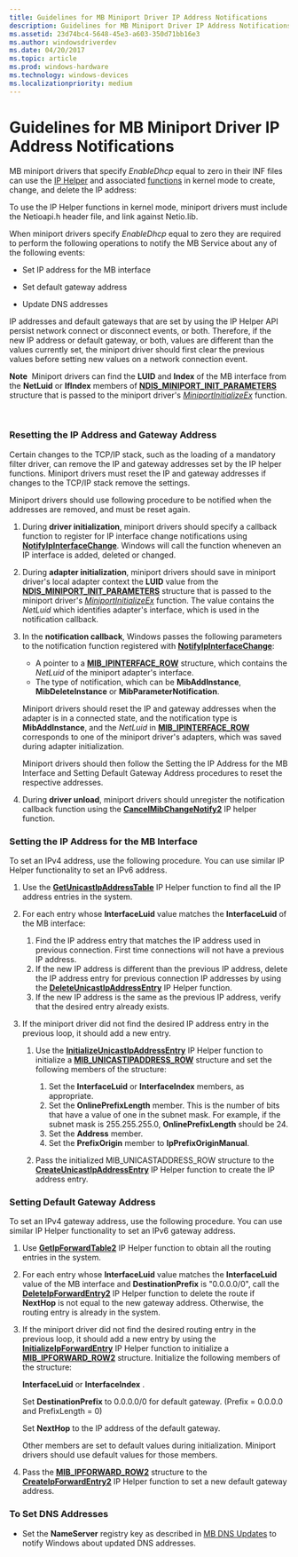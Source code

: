 ```yaml
---
title: Guidelines for MB Miniport Driver IP Address Notifications
description: Guidelines for MB Miniport Driver IP Address Notifications
ms.assetid: 23d74bc4-5648-45e3-a603-350d71bb16e3
ms.author: windowsdriverdev
ms.date: 04/20/2017
ms.topic: article
ms.prod: windows-hardware
ms.technology: windows-devices
ms.localizationpriority: medium
---
```


# Guidelines for MB Miniport Driver IP Address Notifications


MB miniport drivers that specify *EnableDhcp* equal to zero in their INF files can use the [IP Helper](ip-helper.md) and associated [functions](https://msdn.microsoft.com/library/windows/hardware/ff557018) in kernel mode to create, change, and delete the IP address:

To use the IP Helper functions in kernel mode, miniport drivers must include the Netioapi.h header file, and link against Netio.lib.

When miniport drivers specify *EnableDhcp* equal to zero they are required to perform the following operations to notify the MB Service about any of the following events:

-   Set IP address for the MB interface

-   Set default gateway address

-   Update DNS addresses

IP addresses and default gateways that are set by using the IP Helper API persist network connect or disconnect events, or both. Therefore, if the new IP address or default gateway, or both, values are different than the values currently set, the miniport driver should first clear the previous values before setting new values on a network connection event.

**Note**  Miniport drivers can find the **LUID** and **Index** of the MB interface from the **NetLuid** or **IfIndex** members of [**NDIS\_MINIPORT\_INIT\_PARAMETERS**](https://msdn.microsoft.com/library/windows/hardware/ff565972) structure that is passed to the miniport driver's [*MiniportInitializeEx*](https://msdn.microsoft.com/library/windows/hardware/ff559389) function.

 

### Resetting the IP Address and Gateway Address

Certain changes to the TCP/IP stack, such as the loading of a mandatory filter driver, can remove the IP and gateway addresses set by the IP helper functions. Miniport drivers must reset the IP and gateway addresses if changes to the TCP/IP stack remove the settings.

Miniport drivers should use following procedure to be notified when the addresses are removed, and must be reset again.

1.  During **driver initialization**, miniport drivers should specify a callback function to register for IP interface change notifications using [**NotifyIpInterfaceChange**](https://msdn.microsoft.com/library/windows/hardware/ff568805). Windows will call the function wheneven an IP interface is added, deleted or changed.

2.  During **adapter initialization**, miniport drivers should save in miniport driver's local adapter context the **LUID** value from the [**NDIS\_MINIPORT\_INIT\_PARAMETERS**](https://msdn.microsoft.com/library/windows/hardware/ff565972) structure that is passed to the miniport driver's [*MiniportInitializeEx*](https://msdn.microsoft.com/library/windows/hardware/ff559389) function. The value contains the *NetLuid* which identifies adapter's interface, which is used in the notification callback.

3.  In the **notification callback**, Windows passes the following parameters to the notification function registered with [**NotifyIpInterfaceChange**](https://msdn.microsoft.com/library/windows/hardware/ff568805):

    -   A pointer to a [**MIB\_IPINTERFACE\_ROW**](https://msdn.microsoft.com/library/windows/hardware/ff559254) structure, which contains the *NetLuid* of the miniport adapter's interface.
    -   The type of notification, which can be **MibAddInstance**, **MibDeleteInstance** or **MibParameterNotification**.

    Miniport drivers should reset the IP and gateway addresses when the adapter is in a connected state, and the notification type is **MibAddInstance**, and the *NetLuid* in [**MIB\_IPINTERFACE\_ROW**](https://msdn.microsoft.com/library/windows/hardware/ff559254) corresponds to one of the miniport driver's adapters, which was saved during adapter initialization.

    Miniport drivers should then follow the Setting the IP Address for the MB Interface and Setting Default Gateway Address procedures to reset the respective addresses.

4.  During **driver unload**, miniport drivers should unregister the notification callback function using the [**CancelMibChangeNotify2**](https://msdn.microsoft.com/library/windows/hardware/ff544864) IP helper function.

### Setting the IP Address for the MB Interface

To set an IPv4 address, use the following procedure. You can use similar IP Helper functionality to set an IPv6 address.

1.  Use the [**GetUnicastIpAddressTable**](https://msdn.microsoft.com/library/windows/hardware/ff552594) IP Helper function to find all the IP address entries in the system.

2.  For each entry whose **InterfaceLuid** value matches the **InterfaceLuid** of the MB interface:
    1.  Find the IP address entry that matches the IP address used in previous connection. First time connections will not have a previous IP address.
    2.  If the new IP address is different than the previous IP address, delete the IP address entry for previous connection IP addresses by using the [**DeleteUnicastIpAddressEntry**](https://msdn.microsoft.com/library/windows/hardware/ff546370) IP Helper function.
    3.  If the new IP address is the same as the previous IP address, verify that the desired entry already exists.

3.  If the miniport driver did not find the desired IP address entry in the previous loop, it should add a new entry.
    1.  Use the [**InitializeUnicastIpAddressEntry**](https://msdn.microsoft.com/library/windows/hardware/ff554886) IP Helper function to initialize a [**MIB\_UNICASTIPADDRESS\_ROW**](https://msdn.microsoft.com/library/windows/hardware/ff559308) structure and set the following members of the structure:
        1.  Set the **InterfaceLuid** or **InterfaceIndex** members, as appropriate.
        2.  Set the **OnlinePrefixLength** member. This is the number of bits that have a value of one in the subnet mask. For example, if the subnet mask is 255.255.255.0, **OnlinePrefixLength** should be 24.
        3.  Set the **Address** member.
        4.  Set the **PrefixOrigin** member to **IpPrefixOriginManual**.

    2.  Pass the initialized MIB\_UNICASTADDRESS\_ROW structure to the [**CreateUnicastIpAddressEntry**](https://msdn.microsoft.com/library/windows/hardware/ff546227) IP Helper function to create the IP address entry.

### Setting Default Gateway Address

To set an IPv4 gateway address, use the following procedure. You can use similar IP Helper functionality to set an IPv6 gateway address.

1.  Use [**GetIpForwardTable2**](https://msdn.microsoft.com/library/windows/hardware/ff552536) IP Helper function to obtain all the routing entries in the system.

2.  For each entry whose **InterfaceLuid** value matches the **InterfaceLuid** value of the MB interface and **DestinationPrefix** is "0.0.0.0/0", call the [**DeleteIpForwardEntry2**](https://msdn.microsoft.com/library/windows/hardware/ff546365) IP Helper function to delete the route if **NextHop** is not equal to the new gateway address. Otherwise, the routing entry is already in the system.

3.  If the miniport driver did not find the desired routing entry in the previous loop, it should add a new entry by using the [**InitializeIpForwardEntry**](https://msdn.microsoft.com/library/windows/hardware/ff554882) IP Helper function to initialize a [**MIB\_IPFORWARD\_ROW2**](https://msdn.microsoft.com/library/windows/hardware/ff559245) structure. Initialize the following members of the structure:

    **InterfaceLuid** or **InterfaceIndex** .

    Set **DestinationPrefix** to 0.0.0.0/0 for default gateway. (Prefix = 0.0.0.0 and PrefixLength = 0)

    Set **NextHop** to the IP address of the default gateway.

    Other members are set to default values during initialization. Miniport drivers should use default values for those members.

4.  Pass the [**MIB\_IPFORWARD\_ROW2**](https://msdn.microsoft.com/library/windows/hardware/ff559245) structure to the [**CreateIpForwardEntry2**](https://msdn.microsoft.com/library/windows/hardware/ff546209) IP Helper function to set a new default gateway address.

### To Set DNS Addresses

-   Set the **NameServer** registry key as described in [MB DNS Updates](mb-dns-updates.md) to notify Windows about updated DNS addresses.

 

 





